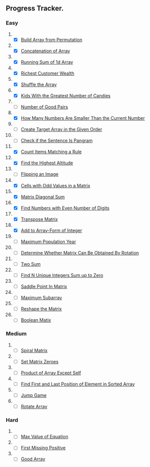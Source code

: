 

## Progress Tracker.

### Easy 

1. -[x] [Build Array from Permutation](https://leetcode.com/problems/build-array-from-permutation/)
2. -[x] [Concatenation of Array](https://leetcode.com/problems/concatenation-of-array/)
3. -[x] [Running Sum of 1d Array](https://leetcode.com/problems/running-sum-of-1d-array/)
4. -[x] [Richest Customer Wealth](https://leetcode.com/problems/richest-customer-wealth/)
5. -[x] [Shuffle the Array](https://leetcode.com/problems/shuffle-the-array/)
6. -[x] [Kids With the Greatest Number of Candies](https://leetcode.com/problems/kids-with-the-greatest-number-of-candies/)
7. -[ ] [Number of Good Pairs](https://leetcode.com/problems/number-of-good-pairs/)
8. -[x] [How Many Numbers Are Smaller Than the Current Number](https://leetcode.com/problems/how-many-numbers-are-smaller-than-the-current-number/)
9. -[ ] [Create Target Array in the Given Order](https://leetcode.com/problems/create-target-array-in-the-given-order/)
10. -[ ] [Check if the Sentence Is Pangram](https://leetcode.com/problems/check-if-the-sentence-is-pangram/)
11. -[x] [Count Items Matching a Rule](https://leetcode.com/problems/count-items-matching-a-rule/)
12. -[x] [Find the Highest Altitude](https://leetcode.com/problems/find-the-highest-altitude/)
13. -[ ] [Flipping an Image](https://leetcode.com/problems/flipping-an-image/)
14. -[x] [Cells with Odd Values in a Matrix](https://leetcode.com/problems/cells-with-odd-values-in-a-matrix/)
15. -[x] [Matrix Diagonal Sum](https://leetcode.com/problems/matrix-diagonal-sum/)
16. -[x] [Find Numbers with Even Number of Digits](https://leetcode.com/problems/find-numbers-with-even-number-of-digits/)
17. -[x] [Transpose Matrix](https://leetcode.com/problems/transpose-matrix/)
18. -[x] [Add to Array-Form of Integer](https://leetcode.com/problems/add-to-array-form-of-integer/)
19. -[ ] [Maximum Population Year](https://leetcode.com/problems/maximum-population-year/)
20. -[ ] [Determine Whether Matrix Can Be Obtained By Rotation](https://leetcode.com/problems/determine-whether-matrix-can-be-obtained-by-rotation/)
21. -[ ] [Two Sum](https://leetcode.com/problems/two-sum/)
22. -[ ] [Find N Unique Integers Sum up to Zero](https://leetcode.com/problems/find-n-unique-integers-sum-up-to-zero/)
23. -[ ] [Saddle Point In Matrix](https://leetcode.com/problems/lucky-numbers-in-a-matrix/)
24. -[ ] [Maximum Subarray](https://leetcode.com/problems/maximum-subarray/)
25. -[ ] [Reshape the Matrix](https://leetcode.com/problems/reshape-the-matrix/)
26. -[ ] [Boolean Matix](https://practice.geeksforgeeks.org/problems/boolean-matrix-problem-1587115620/1)

### Medium
1. -[ ] [Spiral Matrix](https://leetcode.com/problems/spiral-matrix/)
2. -[ ] [Set Matrix Zeroes](https://leetcode.com/problems/set-matrix-zeroes/)
3. -[ ] [Product of Array Except Self](https://leetcode.com/problems/product-of-array-except-self/)
4. -[ ] [Find First and Last Position of Element in Sorted Array](https://leetcode.com/problems/find-first-and-last-position-of-element-in-sorted-array/)
5. -[ ] [Jump Game](https://leetcode.com/problems/jump-game/)
6. -[ ] [Rotate Array](https://leetcode.com/problems/rotate-array/)

### Hard
1. -[ ] [Max Value of Equation](https://leetcode.com/problems/max-value-of-equation/)
2. -[ ] [First Missing Positive](https://leetcode.com/problems/first-missing-positive/)
3. -[ ] [Good Array](https://leetcode.com/problems/check-if-it-is-a-good-array/)
